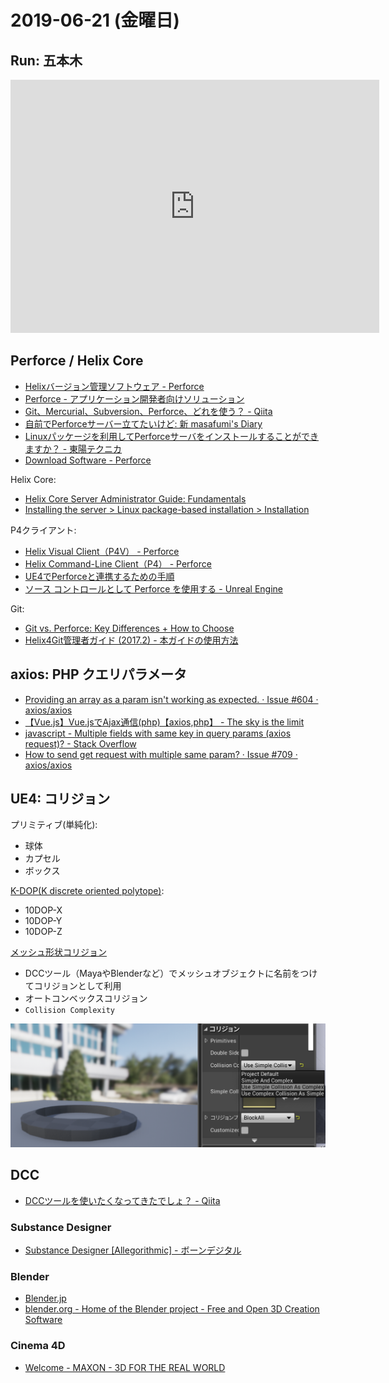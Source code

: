 # 2019-06-21 (金曜日)

## Run: 五本木

<iframe height='405' width='590' frameborder='0' allowtransparency='true' scrolling='no' src='https://www.strava.com/activities/2468351253/embed/d314c6b2f01d838e6e4be8b163c10c1b2a578f11'></iframe>

## Perforce / Helix Core

- [Helixバージョン管理ソフトウェア - Perforce](https://www.perforce.com/ja/zhipin/helix-core)
- [Perforce - アプリケーション開発者向けソリューション](https://www.perforce.com/ja)
- [Git、Mercurial、Subversion、Perforce、どれを使う？ - Qiita](https://qiita.com/tarosuke@github/items/1eab3cff3273a488a499)
- [自前でPerforceサーバー立てたいけど: 新 masafumi's Diary](http://masafumi.cocolog-nifty.com/masafumis_diary/2016/09/perforce-e3b7.html)
- [Linuxパッケージを利用してPerforceサーバをインストールすることができますか？ - 東陽テクニカ](https://www.toyo.co.jp/ss/faq/detail/id=12767)
- [Download Software - Perforce](https://www.perforce.com/downloads)

Helix Core:

- [Helix Core Server Administrator Guide: Fundamentals](https://www.perforce.com/manuals/p4sag/Content/P4SAG/Home-p4sag.html#)
- [Installing the server > Linux package-based installation > Installation](https://www.perforce.com/manuals/p4sag/Content/P4SAG/install.linux.packages.install.html)

P4クライアント:

- [Helix Visual Client（P4V） - Perforce](https://www.perforce.com/ja/zhipin/helix-core-apps/helix-visual-client-p4v)
- [Helix Command-Line Client（P4） - Perforce](https://www.perforce.com/ja/zhipin/helix-core-apps/command-line-client)
- [UE4でPerforceと連携するための手順](https://www.slideshare.net/EpicGamesJapan/ue4perforce-51845918)
- [ソース コントロールとして Perforce を使用する - Unreal Engine](https://api.unrealengine.com/JPN/Engine/Basics/SourceControl/Perforce/index.html)

Git:

- [Git vs. Perforce: Key Differences + How to Choose](https://www.perforce.com/blog/vcs/git-vs-perforce-how-choose-and-when-use-both)
- [Helix4Git管理者ガイド (2017.2) - 本ガイドの使用方法](https://www.toyo.co.jp/files/user/img/product/ss/help/perforce/r17.2/manuals/helix4git/index.html)

## axios: PHP クエリパラメータ

- [Providing an array as a param isn't working as expected. · Issue #604 · axios/axios](https://github.com/axios/axios/issues/604)
- [【Vue.js】Vue.jsでAjax通信(php)【axios,php】 - The sky is the limit](http://www.sky-limit-future.com/entry/axios_and_php)
- [javascript - Multiple fields with same key in query params (axios request)? - Stack Overflow](https://stackoverflow.com/questions/42898009/multiple-fields-with-same-key-in-query-params-axios-request/43208627)
- [How to send get request with multiple same param? · Issue #709 · axios/axios](https://github.com/axios/axios/issues/709)

## UE4: コリジョン

プリミティブ(単純化):

- 球体
- カプセル
- ボックス

[K-DOP(K discrete oriented polytope)](https://docs.unrealengine.com/ja/Engine/Physics/Collision/HowTo/AddDOP/index.html):

- 10DOP-X
- 10DOP-Y
- 10DOP-Z

[メッシュ形状コリジョン](http://unrealengine.hatenablog.com/entry/2016/05/05/213000)

- DCCツール（MayaやBlenderなど）でメッシュオブジェクトに名前をつけてコリジョンとして利用
- オートコンベックスコリジョン
- `Collision Complexity`

![Collision Complexity](ue4/ue4.complex-collision.png)

## DCC

- [DCCツールを使いたくなってきたでしょ？ - Qiita](https://qiita.com/housakusleeping/items/d5d8c5a169d5bdedfe10)

### Substance Designer

- [Substance Designer [Allegorithmic] - ボーンデジタル](https://www.borndigital.co.jp/software/1000.html)

### Blender

- [Blender.jp](https://blender.jp/)
- [blender.org - Home of the Blender project - Free and Open 3D Creation Software](https://www.blender.org/)

### Cinema 4D

- [Welcome - MAXON - 3D FOR THE REAL WORLD](https://www.maxon.net/jp/)
